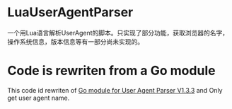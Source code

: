 # LuaUserAgentParser
一个用Lua语言解析UserAgent的脚本。只实现了部分功能，获取浏览器的名字，操作系统信息，版本信息等有一部分尚未实现的。

# Code is rewriten from a Go module

This code id rewriten of [Go module for User Agent Parser V1.3.3](https://github.com/mileusna/useragent/tree/v1.3.3) and Only get user agent name.
